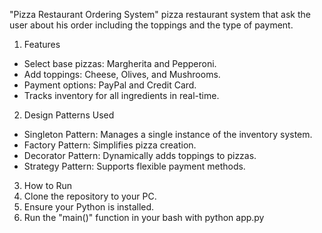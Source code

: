 "Pizza Restaurant Ordering System"
pizza restaurant system that ask the user about his order including the toppings and the type of payment.

1. Features
- Select base pizzas: Margherita and Pepperoni.
- Add toppings: Cheese, Olives, and Mushrooms.
- Payment options: PayPal and Credit Card.
- Tracks inventory for all ingredients in real-time.

2. Design Patterns Used
- Singleton Pattern: Manages a single instance of the inventory system.
- Factory Pattern: Simplifies pizza creation.
- Decorator Pattern: Dynamically adds toppings to pizzas.
- Strategy Pattern: Supports flexible payment methods.

3. How to Run
1. Clone the repository to your PC.
2. Ensure your Python is installed.
3. Run the "main()" function in your bash with python app.py
